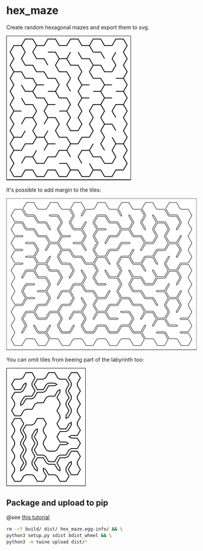 # hex_maze

Create random hexagonal mazes and export them to svg.

![example](examples/maze_10x10.svg)

It's possible to add margin to the tiles:

![tile marign](examples/maze_15x10.svg)

You can omit tiles from beeing part of the labyrinth too:

![omit tiles](examples/maze_6x8.svg)

## Package and upload to pip

@see [this tutorial](https://packaging.python.org/tutorials/packaging-projects/)

```sh
rm -rf build/ dist/ hex_maze.egg-info/ && \
python3 setup.py sdist bdist_wheel && \
python3 -m twine upload dist/*
```
